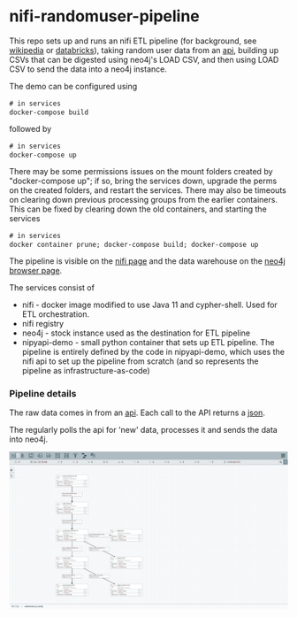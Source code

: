 # nifi-randomuser-pipeline
This repo sets up and runs an nifi ETL pipeline (for background, see [wikipedia](https://en.wikipedia.org/wiki/Extract,_transform,_load) or [databricks](https://databricks.com/glossary/extract-transform-load)), taking random user data from an [api](https://randomuser.me/api/), building up CSVs that can be digested using neo4j's LOAD CSV, and then using LOAD CSV to send the data into a neo4j instance.

The demo can be configured using
```
# in services
docker-compose build
```
followed by
```
# in services
docker-compose up
```
There may be some permissions issues on the mount folders created by "docker-compose up"; if so, bring the services down, upgrade the perms on the created folders, and restart the services. There may also be timeouts on clearing down previous processing groups from the earlier containers. This can be fixed by clearing down the old containers, and starting the services
```
# in services
docker container prune; docker-compose build; docker-compose up
```

The pipeline is visible on the [nifi page](http://localhost:8091/nifi) and the data warehouse on the [neo4j browser page](http://localhost:7474).

The services consist of
- nifi - docker image modified to use Java 11 and cypher-shell. Used for ETL orchestration.
- nifi registry
- neo4j - stock instance used as the destination for ETL pipeline
- nipyapi-demo - small python container that sets up ETL pipeline. The pipeline is entirely defined by the code in nipyapi-demo, which uses the nifi api to set up the pipeline from scratch (and so represents the pipeline as infrastructure-as-code)

### Pipeline details

The raw data comes in from an [api](https://randomuser.me/api/). Each call to the API returns a [json](docs/randomuser-example.json).

The regularly polls the api for 'new' data, processes it and sends the data into neo4j.

![image info](docs/nifi.jpg)